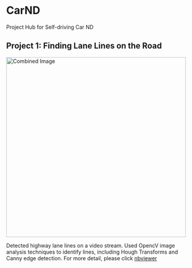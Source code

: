# CarND
Project Hub for Self-driving Car ND

## Project 1: Finding Lane Lines on the Road
<img src="https://github.com/RobinCPC/CarND-LaneLines-P1/blob/765626866c0f3fd38d5a4a17496d153c019eeff2/examples/laneLines_thirdPass.jpg" width="480" alt="Combined Image" />

Detected highway lane lines on a video stream. Used OpencV image analysis techniques to identify lines, including Hough Transforms and Canny edge detection. For more detail, please click [nbviewer](https://nbviewer.jupyter.org/github/RobinCPC/CarND-LaneLines-P1/blob/master/P1.ipynb)
